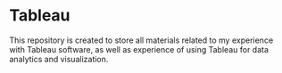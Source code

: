 # Tableau
This repository is created to store all materials related to my experience with Tableau software, as well as experience of using Tableau for data analytics and visualization.
